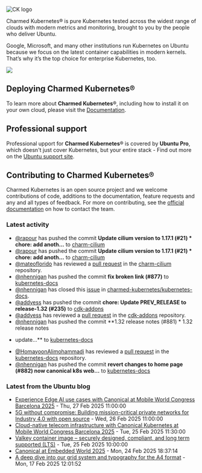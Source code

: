![CK logo](https://assets.ubuntu.com/v1/451d4cf4-Charmed+Kubernetes_RGB_onWhite_2022.svg)

Charmed Kubernetes® is pure Kubernetes tested across the widest range of clouds with modern metrics and monitoring, brought to you by the people who deliver Ubuntu.

Google, Microsoft, and many other institutions run Kubernetes on Ubuntu because we focus on the latest container capabilities in modern kernels. That’s why it’s the top choice for enterprise Kubernetes, too.

![](https://assets.ubuntu.com/v1/843c77b6-juju-at-a-glace.svg)

## Deploying Charmed Kubernetes®

To learn more about **Charmed Kubernetes**®, including how to install it on your own cloud, please visit the [Documentation][docs].

## Professional support

Professional upport for **Charmed Kubernetes**® is covered by **Ubuntu Pro**, which doesn't just cover Kubernetes, but your entire stack - Find out more on the [Ubuntu support site](https://ubuntu.com/support).

## Contributing to Charmed Kubernetes®

Charmed Kubernetes is an open source project and we welcome contributions of code, additions to the documentation, feature requests and any and all types of feedback. For more on contributing, see the [official documentation][get-in-touch] on how to contact the team.

<!-- LINKS -->
[docs]: https://ubuntu.com/kubernetes/docs
[get-in-touch]: https://ubuntu.com/kubernetes/docs/get-in-touch

### Latest activity

<!-- activity starts -->
 - [@rapour](https://github.com/rapour) has pushed the commit **Update cilium version to 1.17.1 (#21)  * chore: add anoth...** to [charm-cilium](https://github.com/charmed-kubernetes/charm-cilium)
 - [@rapour](https://github.com/rapour) has pushed the commit **Update cilium version to 1.17.1 (#21)  * chore: add anoth...** to [charm-cilium](https://github.com/charmed-kubernetes/charm-cilium)
 - [@mateoflorido](https://github.com/mateoflorido) has reviewed a [pull request](https://github.com/charmed-kubernetes/charm-cilium/pull/21) in the [charm-cilium](https://github.com/charmed-kubernetes/charm-cilium) repository.
 - [@nhennigan](https://github.com/nhennigan) has pushed the commit **fix broken link (#877)** to [kubernetes-docs](https://github.com/charmed-kubernetes/kubernetes-docs)
 - [@nhennigan](https://github.com/nhennigan) has closed this [issue](https://github.com/charmed-kubernetes/kubernetes-docs/issues/875) in [charmed-kubernetes/kubernetes-docs](https://api.github.com/repos/charmed-kubernetes/kubernetes-docs).
 - [@addyess](https://github.com/addyess) has pushed the commit **chore: Update PREV_RELEASE to release-1.32 (#235)** to [cdk-addons](https://github.com/charmed-kubernetes/cdk-addons)
 - [@addyess](https://github.com/addyess) has reviewed a [pull request](https://github.com/charmed-kubernetes/cdk-addons/pull/235) in the [cdk-addons](https://github.com/charmed-kubernetes/cdk-addons) repository.
 - [@nhennigan](https://github.com/nhennigan) has pushed the commit **1.32 release notes (#881)  * 1.32 release notes * update...** to [kubernetes-docs](https://github.com/charmed-kubernetes/kubernetes-docs)
 - [@HomayoonAlimohammadi](https://github.com/HomayoonAlimohammadi) has reviewed a [pull request](https://github.com/charmed-kubernetes/kubernetes-docs/pull/881) in the [kubernetes-docs](https://github.com/charmed-kubernetes/kubernetes-docs) repository.
 - [@nhennigan](https://github.com/nhennigan) has pushed the commit **revert changes to home page (#882)  now canonical k8s web...** to [kubernetes-docs](https://github.com/charmed-kubernetes/kubernetes-docs)
<!-- activity ends -->

<!-- roadmap starts -->

<!-- roadmap ends -->

### Latest from the Ubuntu blog

<!-- blog starts -->
* [Experience Edge AI use cases with Canonical at Mobile World Congress Barcelona 2025](https://ubuntu.com//blog/experience-edge-ai-use-cases-with-canonical-at-mobile-world-congress-barcelona-2025) - Thu, 27 Feb 2025 11:00:00 
* [5G without compromise: Building mission-critical private networks for Industry 4.0 with open source](https://ubuntu.com//blog/5g-without-compromise-building-mission-critical-private-networks-for-industry-4-0-with-open-source) - Wed, 26 Feb 2025 11:00:00 
* [Cloud-native telecom infrastructure with Canonical Kubernetes at Mobile World Congress Barcelona 2025](https://ubuntu.com//blog/cloud-native-telecom-infrastructure-with-canonical-kubernetes-at-mwc-2025) - Tue, 25 Feb 2025 11:30:00 
* [Valkey container image – securely designed, compliant, and long term supported (LTS)](https://ubuntu.com//blog/valkey-container-image) - Tue, 25 Feb 2025 10:00:00 
* [Canonical at Embedded World 2025](https://ubuntu.com//blog/canonical-at-embedded-world-2025) - Mon, 24 Feb 2025 18:37:14 
* [A deep dive into our grid system and typography for the A4 format](https://ubuntu.com//blog/a-look-under-the-hood-of-our-grid-system-and-typography-for-the-a4-format) - Mon, 17 Feb 2025 12:01:52 
<!-- blog ends -->
